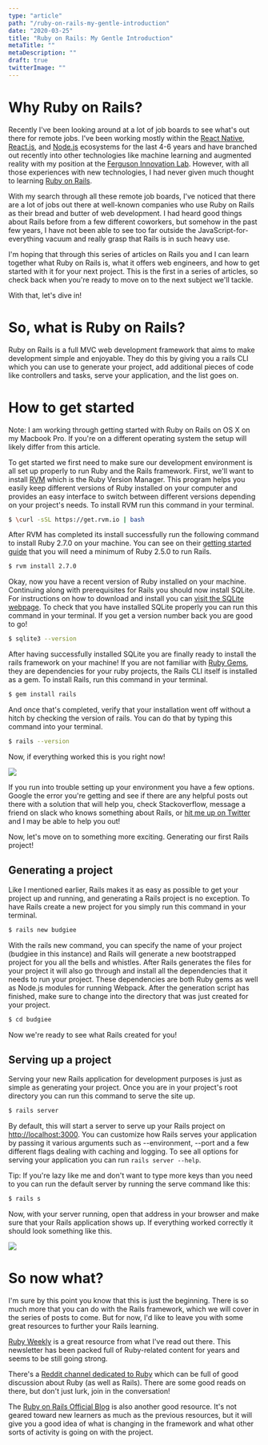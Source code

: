 ```yaml
---
type: "article"
path: "/ruby-on-rails-my-gentle-introduction"
date: "2020-03-25"
title: "Ruby on Rails: My Gentle Introduction"
metaTitle: ""
metaDescription: ""
draft: true
twitterImage: ""
---
```


# Why Ruby on Rails?

Recently I've been looking around at a lot of job boards to see what's out there for remote jobs. I've been working mostly within the [React Native](https://reactnative.dev/), [React.js](https://reactjs.org/), and [Node.js](https://nodejs.org/en/) ecosystems for the last 4-6 years and have branched out recently into other technologies like machine learning and augmented reality with my position at the [Ferguson Innovation Lab](https://fergusonventures.com/). However, with all those experiences with new technologies, I had never given much thought to learning [Ruby on Rails](https://rubyonrails.org/).

With my search through all these remote job boards, I've noticed that there are a lot of jobs out there at well-known companies who use Ruby on Rails as their bread and butter of web development. I had heard good things about Rails before from a few different coworkers, but somehow in the past few years, I have not been able to see too far outside the JavaScript-for-everything vacuum and really grasp that Rails is in such heavy use.

I'm hoping that through this series of articles on Rails you and I can learn together what Ruby on Rails is, what it offers web engineers, and how to get started with it for your next project. This is the first in a series of articles, so check back when you're ready to move on to the next subject we'll tackle.

With that, let's dive in!

# So, what is Ruby on Rails?

Ruby on Rails is a full MVC web development framework that aims to make development simple and enjoyable. They do this by giving you a rails CLI which you can use to generate your project, add additional pieces of code like controllers and tasks, serve your application, and the list goes on.

# How to get started

Note: I am working through getting started with Ruby on Rails on OS X on my Macbook Pro. If you're on a different operating system the setup will likely differ from this article.

To get started we first need to make sure our development environment is all set up properly to run Ruby and the Rails framework. First, we'll want to install [RVM](https://rvm.io/) which is the Ruby Version Manager. This program helps you easily keep different versions of Ruby installed on your computer and provides an easy interface to switch between different versions depending on your project's needs. To install RVM run this command in your terminal.

```bash
$ \curl -sSL https://get.rvm.io | bash
```

After RVM has completed its install successfully run the following command to install Ruby 2.7.0 on your machine. You can see on their [getting started guide](https://guides.rubyonrails.org/getting_started.html#installing-rails) that you will need a minimum of Ruby 2.5.0 to run Rails.

```bash
$ rvm install 2.7.0
```

Okay, now you have a recent version of Ruby installed on your machine. Continuing along with prerequisites for Rails you should now install SQLite. For instructions on how to download and install you can [visit the SQLite webpage](https://www.sqlite.org/index.html). To check that you have installed SQLite properly you can run this command in your terminal. If you get a version number back you are good to go!

```bash
$ sqlite3 --version
```

After having successfully installed SQLite you are finally ready to install the rails framework on your machine! If you are not familiar with [Ruby Gems](https://guides.rubygems.org/what-is-a-gem/), they are dependencies for your ruby projects, the Rails CLI itself is installed as a gem. To install Rails, run this command in your terminal.

```bash
$ gem install rails
```

And once that's completed, verify that your installation went off without a hitch by checking the version of rails. You can do that by typing this command into your terminal.

```bash
$ rails --version
```

Now, if everything worked this is you right now!

![](https://lh4.googleusercontent.com/xrIC6XxT5iHb2rbGfgCSctHpQ4WL7BV6q9XdMAlUvMbKxLdvm0yYAgb88EWDN28Emawp0gqJPEl2Qx-Eh9QBF5vMRn3cbWWrgWAksu1SH-5cJs2E_xoWzAxfr7pf8G-g7MHvAXEe)

If you run into trouble setting up your environment you have a few options. Google the error you're getting and see if there are any helpful posts out there with a solution that will help you, check Stackoverflow, message a friend on slack who knows something about Rails, or [hit me up on Twitter](https://twitter.com/jasonmerino) and I may be able to help you out!

Now, let's move on to something more exciting. Generating our first Rails project!

## Generating a project

Like I mentioned earlier, Rails makes it as easy as possible to get your project up and running, and generating a Rails project is no exception. To have Rails create a new project for you simply run this command in your terminal.

```bash
$ rails new budgiee
```

With the rails new command, you can specify the name of your project (budgiee in this instance) and Rails will generate a new bootstrapped project for you all the bells and whistles. After Rails generates the files for your project it will also go through and install all the dependencies that it needs to run your project. These dependencies are both Ruby gems as well as Node.js modules for running Webpack. After the generation script has finished, make sure to change into the directory that was just created for your project.

```bash
$ cd budgiee
```

Now we're ready to see what Rails created for you!

## Serving up a project

Serving your new Rails application for development purposes is just as simple as generating your project. Once you are in your project's root directory you can run this command to serve the site up.

```bash
$ rails server
```

By default, this will start a server to serve up your Rails project on <http://localhost:3000>. You can customize how Rails serves your application by passing it various arguments such as --environment, --port and a few different flags dealing with caching and logging. To see all options for serving your application you can run `rails server --help`.

Tip: If you're lazy like me and don't want to type more keys than you need to you can run the default server by running the serve command like this:

```bash
$ rails s
```

Now, with your server running, open that address in your browser and make sure that your Rails application shows up. If everything worked correctly it should look something like this.

![](https://lh3.googleusercontent.com/OdMGMqWWmbhCjSxZbUEJuZ7pmuwgCSbGMHHWqFlD_PaCydXxGU3ne1qwsJQ1qBYkrTDLoThq0lDLT-zGCsmgCN8M2GRCpxSJZiONIJ3gyGJKwuhpDfxp4TOfNSIVP4KkZbXzFYD4)

# So now what?

I'm sure by this point you know that this is just the beginning. There is so much more that you can do with the Rails framework, which we will cover in the series of posts to come. But for now, I'd like to leave you with some great resources to further your Rails learning.

[Ruby Weekly](https://rubyweekly.com/) is a great resource from what I've read out there. This newsletter has been packed full of Ruby-related content for years and seems to be still going strong.

There's a [Reddit channel dedicated to Ruby](https://www.reddit.com/r/ruby/) which can be full of good discussion about Ruby (as well as Rails). There are some good reads on there, but don't just lurk, join in the conversation!

The [Ruby on Rails Official Blog](https://weblog.rubyonrails.org/) is also another good resource. It's not geared toward new learners as much as the previous resources, but it will give you a good idea of what is changing in the framework and what other sorts of activity is going on with the project.
